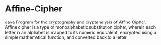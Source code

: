 # Affine-Cipher
Java Program for the cryptography and cryptanalysis of Affine Cipher. Affine cipher is a type of monoalphabetic substitution cipher, 
wherein each letter in an alphabet is mapped to its numeric equivalent, encrypted using a simple mathematical function,
and converted back to a letter
